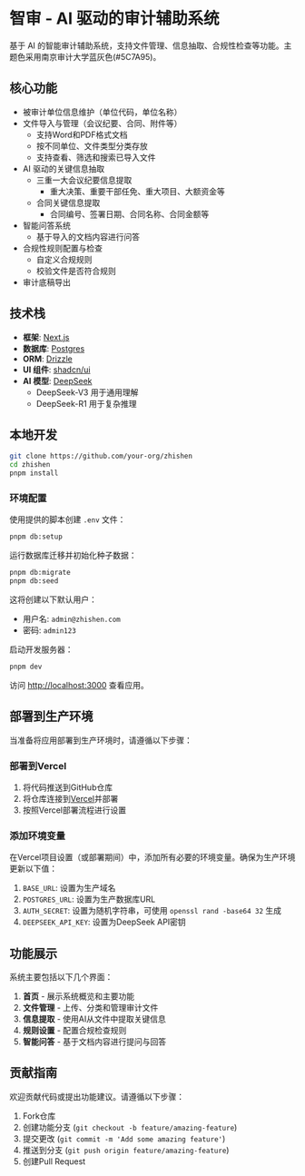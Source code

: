 # 智审 - AI 驱动的审计辅助系统

基于 AI 的智能审计辅助系统，支持文件管理、信息抽取、合规性检查等功能。主题色采用南京审计大学蓝灰色(#5C7A95)。

## 核心功能

- 被审计单位信息维护（单位代码，单位名称）
- 文件导入与管理（会议纪要、合同、附件等）
  - 支持Word和PDF格式文档
  - 按不同单位、文件类型分类存放
  - 支持查看、筛选和搜索已导入文件
- AI 驱动的关键信息抽取
  - 三重一大会议纪要信息提取
    - 重大决策、重要干部任免、重大项目、大额资金等
  - 合同关键信息提取
    - 合同编号、签署日期、合同名称、合同金额等
- 智能问答系统
  - 基于导入的文档内容进行问答
- 合规性规则配置与检查
  - 自定义合规规则
  - 校验文件是否符合规则
- 审计底稿导出

## 技术栈

- **框架**: [Next.js](https://nextjs.org/)
- **数据库**: [Postgres](https://www.postgresql.org/)
- **ORM**: [Drizzle](https://orm.drizzle.team/)
- **UI 组件**: [shadcn/ui](https://ui.shadcn.com/)
- **AI 模型**: [DeepSeek](https://www.deepseek.com/)
  - DeepSeek-V3 用于通用理解
  - DeepSeek-R1 用于复杂推理

## 本地开发

```bash
git clone https://github.com/your-org/zhishen
cd zhishen
pnpm install
```

### 环境配置

使用提供的脚本创建 `.env` 文件：

```bash
pnpm db:setup
```

运行数据库迁移并初始化种子数据：

```bash
pnpm db:migrate
pnpm db:seed
```

这将创建以下默认用户：

- 用户名: `admin@zhishen.com`
- 密码: `admin123`

启动开发服务器：

```bash
pnpm dev
```

访问 [http://localhost:3000](http://localhost:3000) 查看应用。

## 部署到生产环境

当准备将应用部署到生产环境时，请遵循以下步骤：

### 部署到Vercel

1. 将代码推送到GitHub仓库
2. 将仓库连接到[Vercel](https://vercel.com/)并部署
3. 按照Vercel部署流程进行设置

### 添加环境变量

在Vercel项目设置（或部署期间）中，添加所有必要的环境变量。确保为生产环境更新以下值：

1. `BASE_URL`: 设置为生产域名
2. `POSTGRES_URL`: 设置为生产数据库URL
3. `AUTH_SECRET`: 设置为随机字符串，可使用 `openssl rand -base64 32` 生成
4. `DEEPSEEK_API_KEY`: 设置为DeepSeek API密钥

## 功能展示

系统主要包括以下几个界面：

1. **首页** - 展示系统概览和主要功能
2. **文件管理** - 上传、分类和管理审计文件
3. **信息提取** - 使用AI从文件中提取关键信息
4. **规则设置** - 配置合规检查规则
5. **智能问答** - 基于文档内容进行提问与回答

## 贡献指南

欢迎贡献代码或提出功能建议。请遵循以下步骤：

1. Fork仓库
2. 创建功能分支 (`git checkout -b feature/amazing-feature`)
3. 提交更改 (`git commit -m 'Add some amazing feature'`)
4. 推送到分支 (`git push origin feature/amazing-feature`)
5. 创建Pull Request
